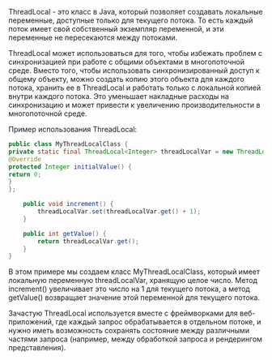 ThreadLocal - это класс в Java, который позволяет создавать локальные переменные, доступные только для текущего потока. То есть каждый поток имеет свой собственный экземпляр переменной, и эти переменные не пересекаются между потоками.

ThreadLocal может использоваться для того, чтобы избежать проблем с синхронизацией при работе с общими объектами в многопоточной среде. Вместо того, чтобы использовать синхронизированный доступ к общему объекту, можно создать копию этого объекта для каждого потока, хранить ее в ThreadLocal и работать только с локальной копией внутри каждого потока. Это уменьшает накладные расходы на синхронизацию и может привести к увеличению производительности в многопоточной среде.

Пример использования ThreadLocal:

```java
public class MyThreadLocalClass {
private static final ThreadLocal<Integer> threadLocalVar = new ThreadLocal<Integer>() {
@Override
protected Integer initialValue() {
return 0;
}
};

    public void increment() {
        threadLocalVar.set(threadLocalVar.get() + 1);
    }

    public int getValue() {
        return threadLocalVar.get();
    }
}
```
В этом примере мы создаем класс MyThreadLocalClass, который имеет локальную переменную threadLocalVar, хранящую целое число. Метод increment() увеличивает это число на 1 для текущего потока, а метод getValue() возвращает значение этой переменной для текущего потока.

Зачастую ThreadLocal используется вместе с фреймворками для веб-приложений, где каждый запрос обрабатывается в отдельном потоке, и нужно иметь возможность сохранять состояние между различными частями запроса (например, между обработкой запроса и рендерингом представления).